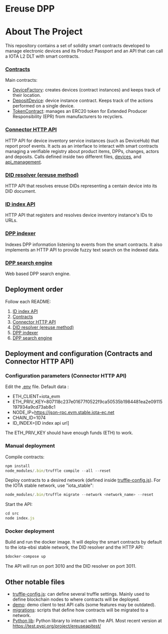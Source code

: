 # Ereuse DPP


# About The Project

This repository contains a set of solidity smart contracts developed to manage electronic devices and its Product Passport and an API that can call a IOTA L2 DLT with smart contracts.

### [Contracts](contracts)
Main contracts:
- [DeviceFactory](contracts/DeviceFactory.sol): creates devices (contract instances) and keeps track of their location.
- [DepositDevice](contracts/DepositDevice.sol): device instance contract. Keeps track of the actions performed on a single device.
- [TokenContract](contracts/TokenContract.sol): manages an ERC20 token for Extended Producer Responsibility (EPR) from manufacturers to recyclers.

### [Connector HTTP API](src)
HTTP API for device inventory service instances (such as DeviceHub) that report proof events. It acts as an interface to interact with smart contracts managing a verifiable registry about product items, DPPs, changes, actors and deposits.
Calls defined inside two different files, [devices](src/routes/devices.js), and [api_management](src/routes/api_management.js).

### [DID resolver (ereuse method)](didResolverApi)
HTTP API that resolves ereuse DIDs representing a centain device into its DID document.

### [ID index API](idIndexApi)
HTTP API that registers and resolves device inventory instance's IDs to URLs.

### [DPP indexer](observerModule)
Indexes DPP information listening to events from the smart contracts. It also implements an HTTP API to provide fuzzy text search on the indexed data.

### [DPP search engine](searchEngine)
Web based DPP search engine.

## Deployment order
Follow each README:
1. [ID index API](idIndexApi)
2. [Contracts](contracts)
3. [Connector HTTP API](src)
4. [DID resolver (ereuse method)](didResolverApi)
5. [DPP indexer](observerModule)
6. [DPP search engine](searchEngine)

## Deployment and configuration (Contracts and Connector HTTP API)

### Configuration parameters (Connector HTTP API)
Edit the [.env](src/.env) file. Default data :

- ETH_CLIENT=iota_evm
- ETH_PRIV_KEY=807118c237e01677f0522f9ca50535b1984481ea2e09115197934a9cd73ab8c1
- NODE_IP=https://json-rpc.evm.stable.iota-ec.net
- CHAIN_ID=1074
- ID_INDEX=[ID index api url]

The ETH_PRIV_KEY should have enough funds (ETH) to work.

### Manual deployment

Compile contracts:
```javascript
npm install
node_modules/.bin/truffle compile --all --reset
```

Deploy contracts to a desired network (defined inside [truffle-config.js](truffle-config.js)). For the IOTA stable network, use "iota_stable":
```javascript
node_modules/.bin/truffle migrate --network <network_name> --reset
```

Start the API:
```javascript
cd src
node index.js
```

### Docker deployment
Build and run the docker image. It will deploy the smart contracts by default to the iota-ebsi stable network, the DID resolver and the HTTP API:
```javascript
$docker-compose up
```

The API will run on port 3010 and the DID resolver on port 3011.

## Other notable files
- [truffle-config.js](truffle-config.js): can define several truffle settings. Mainly used to define blockchain nodes to where contracts will be deployed.
- [demo](demo_eel): demo client to test API calls (some features may be outdated).
- [migrations](migrations): scripts that define how contracts will be migrated to a network.
- [Python lib](pythonPackage): Python library to interact with the API. Most recent version at https://test.pypi.org/project/ereuseapitest/
